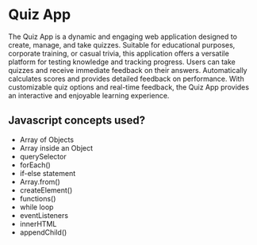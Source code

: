 # Quiz App

The Quiz App is a dynamic and engaging web application designed to create, manage, and take quizzes. 
Suitable for educational purposes, corporate training, or casual trivia, this application offers a versatile platform for testing knowledge and tracking progress. Users can take quizzes and receive immediate feedback on their answers.
Automatically calculates scores and provides detailed feedback on performance.
With customizable quiz options and real-time feedback, the Quiz App provides an interactive and enjoyable learning experience.


## Javascript concepts used?

- Array of Objects
- Array inside an Object
- querySelector
- forEach()
- if-else statement
- Array.from()
- createElement()
- functions()
- while loop
- eventListeners
- innerHTML
- appendChild()
